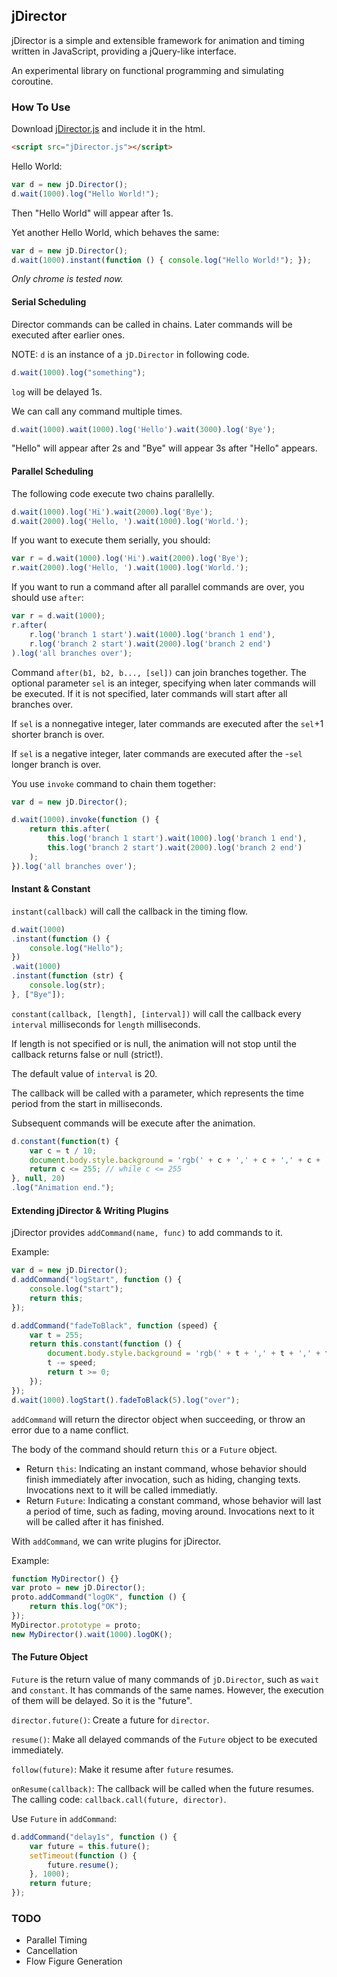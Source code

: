 ## jDirector

jDirector is a simple and extensible framework for animation and timing written in JavaScript, providing a jQuery-like interface.

An experimental library on functional programming and simulating coroutine.

### How To Use

Download [jDirector.js](https://github.com/ladace/jDirector/raw/master/src/jDirector.js) and include it in the html.

```HTML
<script src="jDirector.js"></script>
```

Hello World:

```javascript
var d = new jD.Director();
d.wait(1000).log("Hello World!");
```

Then "Hello World" will appear after 1s.

Yet another Hello World, which behaves the same:
```javascript
var d = new jD.Director();
d.wait(1000).instant(function () { console.log("Hello World!"); });
```

*Only chrome is tested now.*

#### Serial Scheduling

Director commands can be called in chains.
Later commands will be executed after earlier ones.

NOTE: `d` is an instance of a `jD.Director` in following code.

```javascript
d.wait(1000).log("something");
```

`log` will be delayed 1s.

We can call any command multiple times.

```javascript
d.wait(1000).wait(1000).log('Hello').wait(3000).log('Bye');
```

"Hello" will appear after 2s and "Bye" will appear 3s after "Hello" appears.

#### Parallel Scheduling

The following code execute two chains parallelly.

```javascript
d.wait(1000).log('Hi').wait(2000).log('Bye');
d.wait(2000).log('Hello, ').wait(1000).log('World.');
```

If you want to execute them serially, you should:

```javascript
var r = d.wait(1000).log('Hi').wait(2000).log('Bye');
r.wait(2000).log('Hello, ').wait(1000).log('World.');
```

If you want to run a command after all parallel commands are over, you should use `after`:

```javascript
var r = d.wait(1000);
r.after(
    r.log('branch 1 start').wait(1000).log('branch 1 end'),
    r.log('branch 2 start').wait(2000).log('branch 2 end')
).log('all branches over');
```

Command `after(b1, b2, b..., [sel])` can join branches together. The optional parameter `sel` is an integer, specifying when later commands will be executed. If it is not specified, later commands will start after all branches over.

If `sel` is a nonnegative integer, later commands are executed after the `sel`+1 shorter branch is over.

If `sel` is a negative integer, later commands are executed after the -`sel` longer branch is over.

You use `invoke` command to chain them together:

```javascript
var d = new jD.Director();

d.wait(1000).invoke(function () {
    return this.after(
        this.log('branch 1 start').wait(1000).log('branch 1 end'),
        this.log('branch 2 start').wait(2000).log('branch 2 end')
    );
}).log('all branches over');
```


#### Instant & Constant

`instant(callback)` will call the callback in the timing flow.

```javascript
d.wait(1000)
.instant(function () {
    console.log("Hello");
})
.wait(1000)
.instant(function (str) {
    console.log(str);
}, ["Bye"]);
```

`constant(callback, [length], [interval])` will call the callback every `interval` milliseconds for `length` milliseconds.

If length is not specified or is null, the animation will not stop until the callback returns false or null (strict!).

The default value of `interval` is 20.

The callback will be called with a parameter, which represents the time period from the start in milliseconds.

Subsequent commands will be execute after the animation.

```javascript
d.constant(function(t) {
    var c = t / 10;
    document.body.style.background = 'rgb(' + c + ',' + c + ',' + c + ')';
    return c <= 255; // while c <= 255
}, null, 20)
.log("Animation end.");
```

#### Extending jDirector & Writing Plugins

jDirector provides `addCommand(name, func)` to add commands to it.

Example:
```javascript
var d = new jD.Director();
d.addCommand("logStart", function () {
    console.log("start");
    return this;
});

d.addCommand("fadeToBlack", function (speed) {
    var t = 255;
    return this.constant(function () {
        document.body.style.background = 'rgb(' + t + ',' + t + ',' + t + ')';
        t -= speed;
        return t >= 0;
    });
});
d.wait(1000).logStart().fadeToBlack(5).log("over");
```

`addCommand` will return the director object when succeeding, or throw an error due to a name conflict.

The body of the command should return `this` or a `Future` object.

 * Return `this`: Indicating an instant command, whose behavior should finish immediately after invocation, such as hiding, changing texts. Invocations next to it will be called immediatly.
 * Return `Future`: Indicating a constant command, whose behavior will last a period of time, such as fading, moving around. Invocations next to it will be called after it has finished.


With `addCommand`, we can write plugins for jDirector.

Example:

```javascript
function MyDirector() {}
var proto = new jD.Director();
proto.addCommand("logOK", function () {
    return this.log("OK");
});
MyDirector.prototype = proto;
new MyDirector().wait(1000).logOK();
```

#### The Future Object

`Future` is the return value of many commands of `jD.Director`, such as `wait` and `constant`. It has commands of the same names. However, the execution of them will be delayed. So it is the "future".

`director.future()`: Create a future for `director`.

`resume()`: Make all delayed commands of the `Future` object to be executed immediately.

`follow(future)`: Make it resume after `future` resumes.

`onResume(callback)`: The callback will be called when the future resumes. The calling code: `callback.call(future, director)`.

Use `Future` in `addCommand`:

```javascript
d.addCommand("delay1s", function () {
    var future = this.future();
    setTimeout(function () {
        future.resume();
    }, 1000);
    return future;
});
```

### TODO
 * Parallel Timing
 * Cancellation
 * Flow Figure Generation
